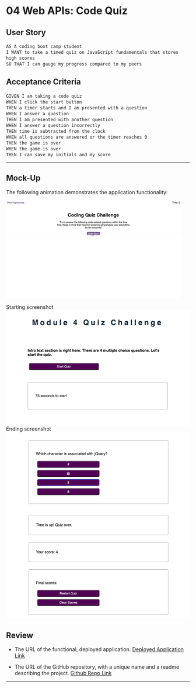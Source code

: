 # 04 Web APIs: Code Quiz

## User Story

```
AS A coding boot camp student
I WANT to take a timed quiz on JavaScript fundamentals that stores high scores
SO THAT I can gauge my progress compared to my peers
```

## Acceptance Criteria

```
GIVEN I am taking a code quiz
WHEN I click the start button
THEN a timer starts and I am presented with a question
WHEN I answer a question
THEN I am presented with another question
WHEN I answer a question incorrectly
THEN time is subtracted from the clock
WHEN all questions are answered or the timer reaches 0
THEN the game is over
WHEN the game is over
THEN I can save my initials and my score
```
---

## Mock-Up

The following animation demonstrates the application functionality:

![A user clicks through an interactive coding quiz, then enters initials to save the high score before resetting and starting over.](./assets/04-web-apis-homework-demo.gif)

Starting screenshot
![Starting screenshot](./assets/Screen_Shot_start.png)
Ending screenshot 
![Ending screenshot](./assets/Screen_Shot_end.png)

## Review

* The URL of the functional, deployed application.
[Deployed Application Link]()

* The URL of the GitHub repository, with a unique name and a readme describing the project.
[Github Repo Link](https://github.com/Jsalazar99/4-coding-quiz)

---

